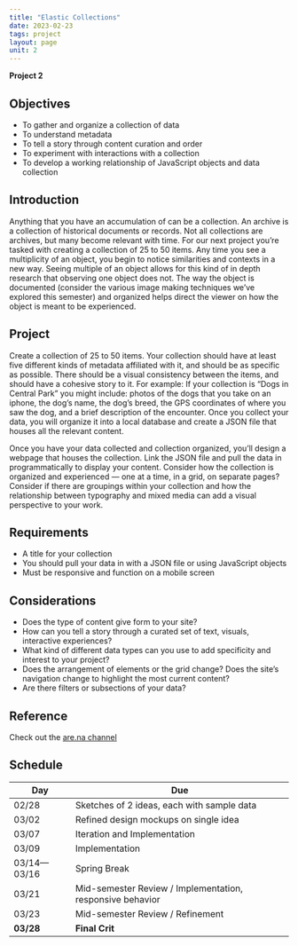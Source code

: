 ```yaml
---
title: "Elastic Collections"
date: 2023-02-23
tags: project
layout: page
unit: 2
---
```


**Project 2**

## Objectives
- To gather and organize a collection of data 
- To understand metadata
- To tell a story through content curation and order
- To experiment with interactions with a collection
- To develop a working relationship of JavaScript objects and data collection
 

## Introduction
Anything that you have an accumulation of can be a collection. An archive is a collection of historical documents or records. Not all collections are archives, but many become relevant with time. For our next project you’re tasked with creating a collection of 25 to 50 items. Any time you see a multiplicity of an object, you begin to notice similarities and contexts in a new way. Seeing multiple of an object allows for this kind of in depth research that observing one object does not. The way the object is documented (consider the various image making techniques we’ve explored this semester) and organized helps direct the viewer on how the object is meant to be experienced.


## Project
Create a collection of 25 to 50 items. Your collection should have at least five different kinds of metadata affiliated with it, and should be as specific as possible. There should be a visual consistency between the items, and should have a cohesive story to it. For example: If your collection is “Dogs in Central Park” you might include: photos of the dogs that you take on an iphone, the dog’s name, the dog’s breed, the GPS coordinates of where you saw the dog, and a brief description of the encounter. Once you collect your data, you will organize it into a local database and create a JSON file that houses all the relevant content. 

Once you have your data collected and collection organized, you’ll design a webpage that houses the collection. Link the JSON file and pull the data in programmatically to display your content. Consider how the collection is organized and experienced — one at a time, in a grid, on separate pages? Consider if there are groupings within your collection and how the relationship between typography and mixed media can add a visual perspective to your work.

## Requirements
- A title for your collection
- You should pull your data in with a JSON file or using JavaScript objects
- Must be responsive and function on a mobile screen

## Considerations
- Does the type of content give form to your site?
- How can you tell a story through a curated set of text, visuals, interactive experiences?
- What kind of different data types can you use to add specificity and interest to your project?
- Does the arrangement of elements or the grid change? Does the site’s navigation change to highlight the most current content?
- Are there filters or subsections of your data?


## Reference
Check out the [are.na channel](https://www.are.na/core-2-interaction-sp23/project-2-references-vwroy8upwbk/grid)

## Schedule
| Day | Due |
|---|---|
|02/28 | Sketches of 2 ideas, each with sample data 
|03/02 | Refined design mockups on single idea 
|03/07 | Iteration and Implementation 
|03/09 | Implementation 
|03/14—03/16 | Spring Break 
|03/21 | Mid-semester Review / Implementation,  responsive behavior
|03/23 | Mid-semester Review / Refinement 
| **03/28** | **Final Crit** |
